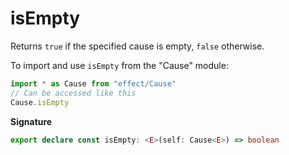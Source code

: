 # isEmpty

Returns `true` if the specified cause is empty, `false` otherwise.

To import and use `isEmpty` from the "Cause" module:

```ts
import * as Cause from "effect/Cause"
// Can be accessed like this
Cause.isEmpty
```

**Signature**

```ts
export declare const isEmpty: <E>(self: Cause<E>) => boolean
```
